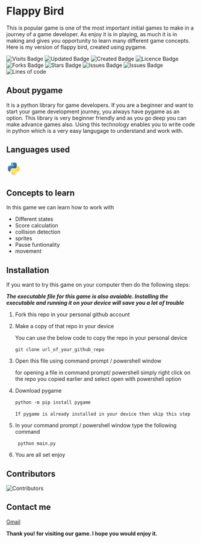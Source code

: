 # Flappy Bird
This is popular game is one of the most important initial games to make in a journey of a game developer.
As enjoy it is in playing, as much it is in making and gives you opportunity to learn many different game concepts.
Here is my version of flappy bird, created using pygame.

![Visits Badge](https://badges.pufler.dev/visits/Rishikesh-kumar-7258/Hot_Air_Balloon)
![Updated Badge](https://badges.pufler.dev/updated/Rishikesh-kumar-7258/Hot_Air_Balloon)
![Created Badge](https://badges.pufler.dev/created/Rishikesh-kumar-7258/Hot_Air_Balloon)
![Licence Badge](https://img.shields.io/github/license/Rishikesh-kumar-7258/Hot_Air_Balloon?style=flat-square)
![Forks Badge](https://img.shields.io/github/forks/Rishikesh-kumar-7258/Hot_Air_Balloon?style=flat-square)
![Stars Badge](https://img.shields.io/github/stars/Rishikesh-kumar-7258/Hot_Air_Balloon?style=flat-square)
![Issues Badge](https://img.shields.io/github/issues/Rishikesh-kumar-7258/Hot_Air_Balloon?style=flat-square)
![Issues Badge](https://img.shields.io/github/issues-pr/Rishikesh-kumar-7258/Hot_Air_Balloon?style=flat-square)
![Lines of code](https://img.shields.io/tokei/lines/github/Rishikesh-kumar-7258/Hot_Air_Balloon?style=flat-square)

## About pygame
It is a python library for game developers. If you are a beginner and want to start your game development journey, you always have pygame as an option. This library is very beginner friendly and as you go deep you can make advance games also. Using this technology enables you to write code in python which is a very easy langugage to understand and work with.

## Languages used
<p align="left">
<img src="https://raw.githubusercontent.com/devicons/devicon/master/icons/python/python-original.svg"alt="python" width="40"/>  <a href="https://reactjs.org/" target="_blank"></a>
<p>

## Concepts to learn
In this game we can learn how to work with 
* Different states
* Score calculation
* collision detection 
* sprites 
* Pause funtionality
* movement

## Installation
If you want to try this game on your computer then do the following steps:

***The executable file for this game is also avaiable. Installing the executable and running it on your device will save you a lot of trouble***

1. Fork this repo in your personal github account
2. Make a copy of that repo in your device

    You can use the below code to copy the repo in your personal device
    ```
    git clone url_of_your_github_repo
    ```
3. Open this file using command prompt / powershell window

    for opening a file in command prompt/ powershell simply right click on the repo you copied earlier and select open with powershell option
4. Download pygame 
    ```
    python -m pip install pygame
    ```
    `If pygame is already installed in your device then skip this step`
5. In your command prompt / powershell window type the following command
    ```
     python main.py
    ```

6. You are all set enjoy

## Contributors
![Contributors](https://contrib.rocks/image?repo=Rishikesh-kumar-7258/Hot_Air_Balloon)

## Contact me
[Gmail](mailto:rishi7258prince@gmail.com)

**Thank you! for visiting our game. I hope you would enjoy it.**